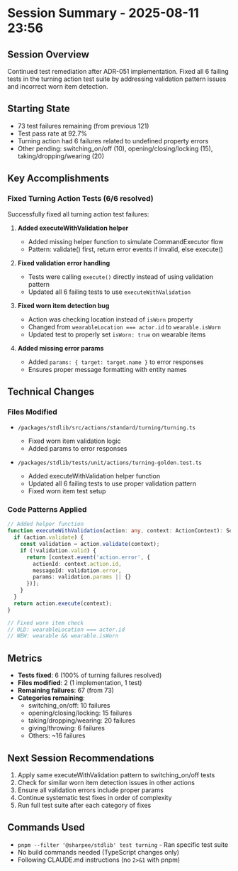 # Session Summary - 2025-08-11 23:56

## Session Overview
Continued test remediation after ADR-051 implementation. Fixed all 6 failing tests in the turning action test suite by addressing validation pattern issues and incorrect worn item detection.

## Starting State
- 73 test failures remaining (from previous 121)
- Test pass rate at 92.7%
- Turning action had 6 failures related to undefined property errors
- Other pending: switching_on/off (10), opening/closing/locking (15), taking/dropping/wearing (20)

## Key Accomplishments

### Fixed Turning Action Tests (6/6 resolved)
Successfully fixed all turning action test failures:

1. **Added executeWithValidation helper**
   - Added missing helper function to simulate CommandExecutor flow
   - Pattern: validate() first, return error events if invalid, else execute()

2. **Fixed validation error handling**
   - Tests were calling `execute()` directly instead of using validation pattern
   - Updated all 6 failing tests to use `executeWithValidation`

3. **Fixed worn item detection bug**
   - Action was checking location instead of `isWorn` property
   - Changed from `wearableLocation === actor.id` to `wearable.isWorn`
   - Updated test to properly set `isWorn: true` on wearable items

4. **Added missing error params**
   - Added `params: { target: target.name }` to error responses
   - Ensures proper message formatting with entity names

## Technical Changes

### Files Modified
- `/packages/stdlib/src/actions/standard/turning/turning.ts`
  - Fixed worn item validation logic
  - Added params to error responses
  
- `/packages/stdlib/tests/unit/actions/turning-golden.test.ts`
  - Added executeWithValidation helper function
  - Updated all 6 failing tests to use proper validation pattern
  - Fixed worn item test setup

### Code Patterns Applied
```typescript
// Added helper function
function executeWithValidation(action: any, context: ActionContext): SemanticEvent[] {
  if (action.validate) {
    const validation = action.validate(context);
    if (!validation.valid) {
      return [context.event('action.error', {
        actionId: context.action.id,
        messageId: validation.error,
        params: validation.params || {}
      })];
    }
  }
  return action.execute(context);
}

// Fixed worn item check
// OLD: wearableLocation === actor.id
// NEW: wearable && wearable.isWorn
```

## Metrics
- **Tests fixed**: 6 (100% of turning failures resolved)
- **Files modified**: 2 (1 implementation, 1 test)
- **Remaining failures**: 67 (from 73)
- **Categories remaining**:
  - switching_on/off: 10 failures
  - opening/closing/locking: 15 failures  
  - taking/dropping/wearing: 20 failures
  - giving/throwing: 6 failures
  - Others: ~16 failures

## Next Session Recommendations
1. Apply same executeWithValidation pattern to switching_on/off tests
2. Check for similar worn item detection issues in other actions
3. Ensure all validation errors include proper params
4. Continue systematic test fixes in order of complexity
5. Run full test suite after each category of fixes

## Commands Used
- `pnpm --filter '@sharpee/stdlib' test turning` - Ran specific test suite
- No build commands needed (TypeScript changes only)
- Following CLAUDE.md instructions (no `2>&1` with pnpm)